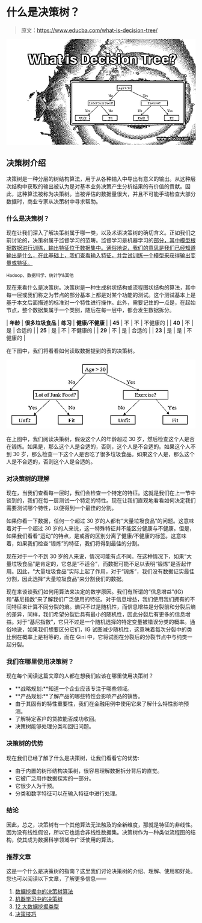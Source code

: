 # 什么是决策树？

> 原文：<https://www.educba.com/what-is-decision-tree/>

![What is Decision Tree?](img/48ba9818ddf8cd388e778fe988daad19.png)



## 决策树介绍

决策树是一种分层的树结构算法，用于从各种输入中导出有意义的输出。从这种层次结构中获取的输出被认为是对基本业务决策产生分析结果的有价值的贡献。因此，这种算法被称为决策树。当被评估的数据量很大，并且不可能手动检查大部分数据时，商业专家从决策树中寻求帮助。

### 什么是决策树？

现在让我们深入了解决策树属于哪一类，以及术语决策树的确切含义。正如我们之前讨论的，决策树属于监督学习的范畴。监督学习是机器学习的[部分，其中模型根据数据进行训练，输出特征位于数据集中。通俗地说，我们的意思是我们已经知道输出是什么，在此基础上，我们查看输入特征，并尝试训练一个模型来获得输出变量或特征。](https://www.educba.com/what-is-machine-learning/)

<small>Hadoop、数据科学、统计学&其他</small>

现在来看什么是决策树。决策树是一种生成树状结构或流程图状结构的算法，其中每一层或我们称之为节点的部分基本上都是对某个功能的测试。这个测试基本上是基于本文后面描述的标准对一个特性进行操作。此外，需要记住的一点是，在起始节点，整个数据集属于一个类别，随后在每一层中，都会发生数据拆分。

| **年龄** | **很多垃圾食品** | **练习** | **健康/不健康** |
| **45** | 不 | 不 | 不健康的 |
| **40** | 不 | 是 | 合适的 |
| **25** | 是 | 不 | 不健康的 |
| **29** | 不 | 是 | 合适的 |
| **23** | 是 | 是 | 不健康的 |

在下图中，我们将看看如何读取数据提到的表的决策树。

![What is Decision Tree 1-1](img/9d278f813a37fbda8d89d2ddbf63879e.png)



在上图中，我们阅读决策树，假设这个人的年龄超过 30 岁，然后检查这个人是否在锻炼。如果是，那么这个人是合适的，否则，这个人是不合适的。如果这个人不到 30 岁，那么检查一下这个人是否吃了很多垃圾食品。如果这个人是，那么这个人是不合适的，否则这个人是合适的。

### 对决策树的理解

现在，当我们查看每一层时，我们会检查一个特定的特征。这就是我们在上一节中谈到的，我们在每一层测试一个特定的特性。现在让我们直观地看看如何决定我们需要测试哪个特性，以便得到一个最佳的分割。

如果你看一下数据，任何一个超过 30 岁的人都有“大量垃圾食品”的问题。这意味着对于一个超过 30 岁的人来说，这一特殊特征并不能区分健康与不健康。但是，如果我们看看“运动”的特点，是或否的区别分离了健康/不健康的标签。这意味着，如果我们检查“锻炼”的特征，我们将得到最佳的分割。

现在对于一个不到 30 岁的人来说，情况可能有点不同。在这种情况下，如果“大量垃圾食品”是肯定的，它总是“不适合”，而数据可能不足以表明“锻炼”是否起作用。因此，“大量垃圾食品”实际上起了作用，对于“锻炼”，我们没有数据证实最佳分割，因此选择“大量垃圾食品”来分割我们的数据。

现在来谈谈我们如何用算法来决定的数学原因。我们有所谓的“信息增益”(IG)和“基尼指数”来了解我们广泛使用的特征。对于信息增益，我们使用我们拥有的不同特征来计算不同分裂的熵。熵只不过是随机性，而信息增益是分裂前和分裂后熵的差异，同样，我们希望分裂后具有最小的随机性，因此分裂后有更多的信息增益。对于“基尼指数”，它只不过是一个随机选择的特定变量被错误分类的概率。通俗地说，如果我们想要区分它们，IG 试图减少随机性，这意味着每次分裂中的类比例在概率上是相等的，而在 Gini 中，它将试图在分裂后的分裂节点中与纯类一起分裂。

### 我们在哪里使用决策树？

现在每个阅读这篇文章的人都在想我们应该在哪里使用决策树？

*   **战略规划:**知道一个企业应该专注于哪些领域。
*   **产品规划:**了解产品的哪些特性会影响产品的销售。
*   由于其固有的特性重要性，我们在金融用例中使用它来了解什么特性影响预测。
*   了解特定客户的贷款能否成功收回。
*   决策树能够处理分类和回归问题。

### 决策树的优势

现在我们已经了解了什么是决策树，让我们看看它的优势:

*   由于内置的树形结构决策树，很容易理解数据拆分背后的直觉。
*   它被广泛用作数据探索的一部分。
*   它很少人为干预。
*   分类和数字特征可以在输入特征中进行处理。

### 结论

因此，总之，决策树有一个其他算法无法触及的全新维度，那就是特征的非线性。因为没有线性假设，所以它也适合非线性数据集。决策树作为一种类似流程图的结构，使其成为数据科学领域中广泛使用的算法。

### 推荐文章

这是一个什么是决策树的指南？这里我们讨论决策树的介绍、理解、使用和好处。您也可以阅读以下文章，了解更多信息——

1.  [数据挖掘中的决策树算法](https://www.educba.com/decision-tree-in-data-mining/)
2.  [机器学习中的决策树](https://www.educba.com/decision-tree-in-machine-learning/)
3.  [12 大数据挖掘类型](https://www.educba.com/type-of-data-mining/)
4.  [决策技巧](https://www.educba.com/decision-making-techniques/)





